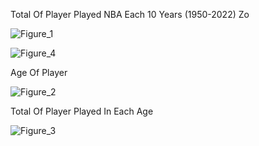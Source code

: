 Total Of Player Played NBA Each 10 Years (1950-2022)
Zo

![Figure_1](https://github.com/Chaun09/basicdataanalyst/assets/112841027/ac272a53-309c-454e-98ae-97cbeed5bfc0)

![Figure_4](https://github.com/Chaun09/BasicDataAnalyst/assets/112841027/7cbfe22c-932e-4439-95c2-d9f82edc74dd)

Age Of Player 

![Figure_2](https://github.com/Chaun09/basicdataanalyst/assets/112841027/ae576465-13f1-4c95-b6dd-79f911c3f186)

Total Of Player Played In Each Age

![Figure_3](https://github.com/Chaun09/basicdataanalyst/assets/112841027/51fee728-823a-4e4e-a285-f935004a46ac)
